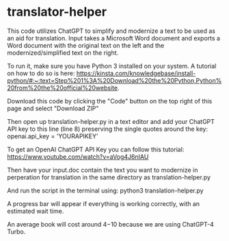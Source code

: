 # translator-helper
This code utilizes ChatGPT to simplify and modernize a text to be used as an aid for translation. Input takes a Microsoft Word document and exports a Word document with the original text on the left and the modernized/simplified text on the right.

To run it, make sure you have Python 3 installed on your system. A tutorial on how to do so is here: https://kinsta.com/knowledgebase/install-python/#:~:text=Step%201%3A%20Download%20the%20Python,Python%20from%20the%20official%20website.

Download this code by clicking the "Code" button on the top right of this page and select "Download ZIP"

Then open up translation-helper.py in a text editor and add your ChatGPT API key to this line (line 8) preserving the single quotes around the key: openai.api_key = 'YOURAPIKEY'

To get an OpenAI ChatGPT API Key you can follow this tutorial: https://www.youtube.com/watch?v=aVog4J6nIAU

Then have your input.doc contain the text you want to modernize in perperation for translation in the same directory as translation-helper.py

And run the script in the terminal using: python3 translation-helper.py

A progress bar will appear if everything is working correctly, with an estimated wait time.

An average book will cost around $4-$10 because we are using ChatGPT-4 Turbo.
